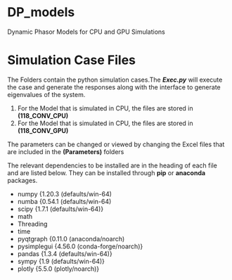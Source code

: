 # DP_models
Dynamic Phasor Models for CPU  and GPU Simulations

# Simulation Case Files #

The Folders contain the python simulation cases.The ___Exec.py___ will execute the case and generate the responses along with the interface to generate eigenvalues of the system. 
1. For the Model that is simulated in CPU, the files are stored in  __(118_CONV_CPU)__
2. For the Model that is simulated in CPU, the files are stored in  __(118_CONV_GPU)__

The parameters can be changed or viewed by changing the Excel files that are included in the __(Parameters)__ folders

The relevant dependencies to be installed are in the heading of each file and are listed below. They can be installed through __pip__ or __anaconda__ packages. 

* numpy  {1.20.3 (defaults/win-64) 
* numba  {0.54.1 (defaults/win-64)
* scipy  {1.7.1  (defaults/win-64)} 
* math
* Threading
* time
* pyqtgraph  {0.11.0 (anaconda/noarch) 
* pysimplegui {4.56.0 (conda-forge/noarch)}
* pandas  {1.3.4 (defaults/win-64)}
* sympy  {1.9 (defaults/win-64)}
* plotly {5.5.0 (plotly/noarch)}


